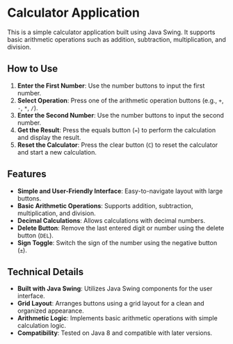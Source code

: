 # Calculator Application

This is a simple calculator application built using Java Swing. It supports basic arithmetic operations such as addition, subtraction, multiplication, and division.

## How to Use

1. **Enter the First Number**: Use the number buttons to input the first number.
2. **Select Operation**: Press one of the arithmetic operation buttons (e.g., `+`, `-`, `*`, `/`).
3. **Enter the Second Number**: Use the number buttons to input the second number.
4. **Get the Result**: Press the equals button (`=`) to perform the calculation and display the result.
5. **Reset the Calculator**: Press the clear button (`C`) to reset the calculator and start a new calculation.

## Features

- **Simple and User-Friendly Interface**: Easy-to-navigate layout with large buttons.
- **Basic Arithmetic Operations**: Supports addition, subtraction, multiplication, and division.
- **Decimal Calculations**: Allows calculations with decimal numbers.
- **Delete Button**: Remove the last entered digit or number using the delete button (`DEL`).
- **Sign Toggle**: Switch the sign of the number using the negative button (`±`).

## Technical Details

- **Built with Java Swing**: Utilizes Java Swing components for the user interface.
- **Grid Layout**: Arranges buttons using a grid layout for a clean and organized appearance.
- **Arithmetic Logic**: Implements basic arithmetic operations with simple calculation logic.
- **Compatibility**: Tested on Java 8 and compatible with later versions.